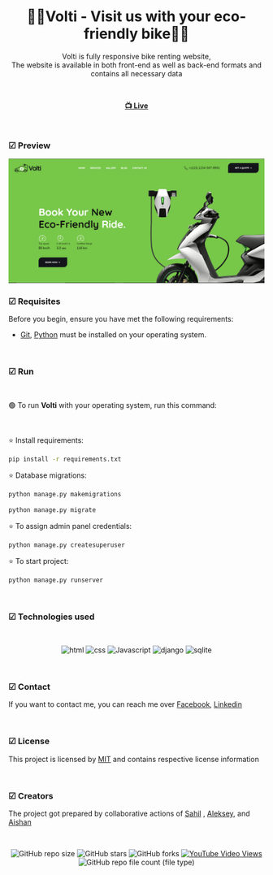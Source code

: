 <div align="center">

  <h1 align="center">🚵‍♀️Volti - Visit us with your eco-friendly bike🚵‍♀️</h1>

Volti is fully responsive bike renting website, <br /> The website is available in both front-end as well as back-end formats and contains all necessary data

<br>

<a href="https://volti-seven.vercel.app/"><strong> 📺 Live</strong></a>

</div>

<br />

### ☑ Preview

![volti](./desktop%20image/desktop.png "volti")

### ☑ Requisites

Before you begin, ensure you have met the following requirements:

- [Git](https://git-scm.com/downloads "Download Git"), [Python](https://www.python.org/downloads/) must be installed on your operating system.

<br>

### ☑ Run

<br>

🟢 To run **Volti** with your operating system, run this command:

<br>

⭐ Install requirements:

```bash
pip install -r requirements.txt
```

⭐ Database migrations:

```bash
python manage.py makemigrations
```

```bash
python manage.py migrate
```

⭐ To assign admin panel credentials:

```bash
python manage.py createsuperuser
```

⭐ To start project:

```bash
python manage.py runserver
```

<br>

### ☑ Technologies used

<br>

<div align="center">

![html](https://img.shields.io/badge/html-yellow?logo=html5)
![css](https://img.shields.io/badge/css-blue?logo=css3)
![Javascript](https://img.shields.io/badge/JavaScript-darkgreen?logo=javascript)
![django](https://img.shields.io/badge/django-green?logo=django)
![sqlite](https://img.shields.io/badge/SQLite3-blue?logo=sqlite)

</div>

<br>

### ☑ Contact

If you want to contact me, you can reach me over [Facebook](https://www.facebook.com/melan.xolik.39?mibextid=ZbWKwL), [Linkedin](https://www.linkedin.com/in/ayshen-mirzayeva-462077167/)

<br>

### ☑ License

This project is licensed by [MIT](https://choosealicense.com/licenses/mit/) and contains respective license information

<br>

### ☑ Creators

The project got prepared by collaborative actions of [Sahil](https://github.com/salahlisahil) , [Aleksey](https://github.com/alexop89056), and [Aishan](https://github.com/ayshenm)

<br>

<div align="center">
  
  ![GitHub repo size](https://img.shields.io/github/repo-size/ayshenm/volti)
  ![GitHub stars](https://img.shields.io/github/stars/ayshenm/volti?style=social)
  ![GitHub forks](https://img.shields.io/github/forks/ayshenm/volti?style=social)
  [![YouTube Video Views](https://img.shields.io/youtube/views/xwXGdpRuSiQ?style=social)](https://youtube.com)
  ![GitHub repo file count (file type)](https://img.shields.io/github/directory-file-count/ayshenm/volti)

</div>
